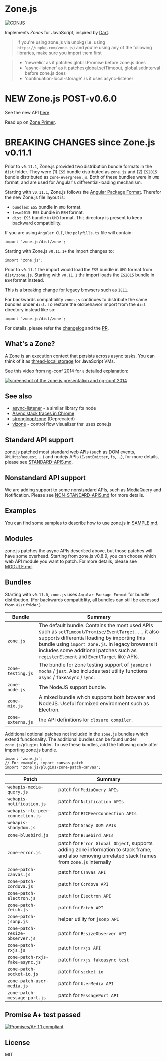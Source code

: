 # Zone.js

[![CDNJS](https://img.shields.io/cdnjs/v/zone.js.svg)](https://cdnjs.com/libraries/zone.js)

Implements _Zones_ for JavaScript, inspired by [Dart](https://dart.dev/articles/archive/zones).

> If you're using zone.js via unpkg (i.e. using `https://unpkg.com/zone.js`)
> and you're using any of the following libraries, make sure you import them first

> * 'newrelic' as it patches global.Promise before zone.js does
> * 'async-listener' as it patches global.setTimeout, global.setInterval before zone.js does
> * 'continuation-local-storage' as it uses async-listener

# NEW Zone.js POST-v0.6.0

See the new API [here](./lib/zone.ts).

Read up on [Zone Primer](https://docs.google.com/document/d/1F5Ug0jcrm031vhSMJEOgp1l-Is-Vf0UCNDY-LsQtAIY).

# BREAKING CHANGES since Zone.js v0.11.1

Prior to `v0.11.1`, Zone.js provided two distribution bundle formats in the `dist` folder.
They were (1) `ES5` bundle distributed as `zone.js` and (2) `ES2015` bundle distributed as `zone-evergreen.js`.
Both of these bundles were in `UMD` format, and are used for Angular's differential-loading mechanism.

Starting with `v0.11.1`, Zone.js follows the [Angular Package Format](https://docs.google.com/document/d/1CZC2rcpxffTDfRDs6p1cfbmKNLA6x5O-NtkJglDaBVs). Therefor the new Zone.js file layout is:

- `bundles`: `ES5` bundle in `UMD` format.
- `fesm2015`: `ES5` bundle in `ESM` format.
- `dist`: `ES5` bundle in `UMD` format. This directory is present to keep backward compatibility.

If you are using `Angular CLI`, the `polyfills.ts` file will contain:

```
import 'zone.js/dist/zone';
```

Starting with Zone.js `v0.11.1+` the import changes to:

```
import 'zone.js';
```

Prior to `v0.11.1` the import would load the `ES5` bundle in `UMD` format from `dist/zone.js`.
Starting with `v0.11.1` the import loads the `ES2015` bundle in `ESM` format instead.

This is a breaking change for legacy browsers such as `IE11`.

For backwards compatibility `zone.js` continues to distribute the same bundles under `dist`.
To restore the old behavior import from the `dist` directory instead like so:

```
import 'zone.js/dist/zone';
```

For details, please refer the [changelog](./CHANGELOG.md) and the [PR](https://github.com/angular/angular/pull/36540).

## What's a Zone?

A Zone is an execution context that persists across async tasks.
You can think of it as [thread-local storage](https://en.wikipedia.org/wiki/Thread-local_storage) for JavaScript VMs.

See this video from ng-conf 2014 for a detailed explanation:

[![screenshot of the zone.js presentation and ng-conf 2014](./presentation.png)](//www.youtube.com/watch?v=3IqtmUscE_U&t=150)

## See also

* [async-listener](https://github.com/othiym23/async-listener) - a similar library for node
* [Async stack traces in Chrome](https://www.html5rocks.com/en/tutorials/developertools/async-call-stack/)
* [strongloop/zone](https://github.com/strongloop/zone) (Deprecated)
* [vizone](https://github.com/gilbox/vizone) - control flow visualizer that uses zone.js

## Standard API support

zone.js patched most standard web APIs (such as DOM events, `XMLHttpRequest`, ...) and nodejs APIs
(`EventEmitter`, `fs`, ...), for more details, please see [STANDARD-APIS.md](STANDARD-APIS.md).

## Nonstandard API support

We are adding support to some nonstandard APIs, such as MediaQuery and
Notification. Please see [NON-STANDARD-APIS.md](NON-STANDARD-APIS.md) for more details.

## Examples

You can find some samples to describe how to use zone.js in [SAMPLE.md](SAMPLE.md).

## Modules

zone.js patches the async APIs described above, but those patches will have some overhead.
Starting from zone.js v0.8.9, you can choose which web API module you want to patch.
For more details, please
see [MODULE.md](MODULE.md).

## Bundles

Starting with `v0.11.0`, `zone.js`  uses `Angular Package Format` for bundle distribution.
(For backwards compatibility, all bundles can still be accessed from `dist` folder.)

| Bundle            | Summary                                                                                                                                                                                                                                                                                             |
|-------------------|-----------------------------------------------------------------------------------------------------------------------------------------------------------------------------------------------------------------------------------------------------------------------------------------------------|
| `zone.js`         | The default bundle. Contains the most used APIs such as `setTimeout/Promise/EventTarget...`, it also supports differential loading by importing  this bundle using `import zone.js`.  In legacy browsers it includes some additional patches such as `registerElement` and `EventTarget` like APIs. |
| `zone-testing.js` | The bundle for zone testing support of `jasmine` / `mocha` / `jest`. Also includes test utility functions `async` / `fakeAsync` / `sync`.                                                                                                                                                           |
| `zone-node.js`    | The NodeJS support bundle.                                                                                                                                                                                                                                                                          |
| `zone-mix.js`     | A mixed bundle which supports both browser and NodeJS. Useful for mixed environment such as Electron.                                                                                                                                                                                               |
| `zone-externs.js` | the API definitions for `closure compiler`.                                                                                                                                                                                                                                                         |

Additional optional patches not included in the `zone.js` bundles which extend functionality.
The additional bundles can be found under `zone.js/plugins` folder.
To use these bundles, add the following code after importing zone.js bundle.

```
import 'zone.js';
// For example, import canvas patch
import 'zone.js/plugins/zone-patch-canvas';
```

| Patch                            | Summary                                                                                                                                              |
|----------------------------------|------------------------------------------------------------------------------------------------------------------------------------------------------|
| `webapis-media-query.js`         | patch for `MediaQuery APIs`                                                                                                                          |
| `webapis-notification.js`        | patch for `Notification APIs`                                                                                                                        |
| `webapis-rtc-peer-connection.js` | patch for `RTCPeerConnection APIs`                                                                                                                   |
| `webapis-shadydom.js`            | patch for `Shady DOM APIs`                                                                                                                           |
| `zone-bluebird.js`               | patch for `Bluebird APIs`                                                                                                                            |
| `zone-error.js`                  | patch for `Error Global Object`, supports adding zone information to stack frame, and also removing unrelated stack frames from `zone.js` internally |
| `zone-patch-canvas.js`           | patch for `Canvas API`                                                                                                                               |
| `zone-patch-cordova.js`          | patch for `Cordova API`                                                                                                                              |
| `zone-patch-electron.js`         | patch for `Electron API`                                                                                                                             |
| `zone-patch-fetch.js`            | patch for `Fetch API`                                                                                                                                |
| `zone-patch-jsonp.js`            | helper utility for `jsonp API`                                                                                                                       |
| `zone-patch-resize-observer.js`  | patch for `ResizeObserver API`                                                                                                                       |
| `zone-patch-rxjs.js`             | patch for `rxjs API`                                                                                                                                 |
| `zone-patch-rxjs-fake-async.js`  | patch for `rxjs fakeasync test`                                                                                                                      |
| `zone-patch-socket-io.js`        | patch for `socket-io`                                                                                                                                |
| `zone-patch-user-media.js`       | patch for `UserMedia API`                                                                                                                            |
| `zone-patch-message-port.js`     | patch for `MessagePort API`                                                                                                                          |

## Promise A+ test passed

[![Promises/A+ 1.1 compliant](https://promisesaplus.com/assets/logo-small.png)](https://promisesaplus.com/)

## License

MIT
